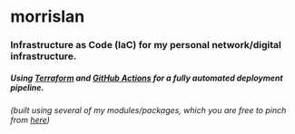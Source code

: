 # morrislan

### Infrastructure as Code (IaC) for my personal network/digital infrastructure.

##### Using [Terraform](https://www.terraform.io) and [GitHub Actions](https://github.com/features/actions) for a fully automated deployment pipeline.
###### (built using several of my modules/packages, which you are free to pinch from [here](https://github.com/m4xmorris))

